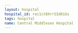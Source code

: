 ```yaml
---
layout: hospital
hospital_id: rec1ct8XrrSId61Gs
tags: hospital
name: Central Middlesex Hospital
---
```

